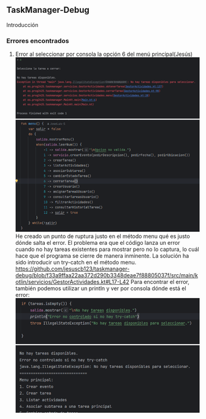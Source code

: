 ## TaskManager-Debug
Introducción

### Errores encontrados 
1. Error al seleccionar por consola la opción 6 del menú principal(Jesús)
![img.png](img.png)
![img.png](errorEncontrado.png)
He creado un punto de ruptura justo en el método menu qué es justo dónde salta el error. El problema era que el código lanza un error cuando no hay tareas existentes para mostrar
pero no lo captura, lo cuál hace que el programa se cierre de manera inminente. La solución ha sido introducir un try-catch en el método menu.
   https://github.com/jesuscb123/taskmanager-debug/blob/f33a9ffaa22aa372d290b3348deae7f88805037f/src/main/kotlin/servicios/GestorActividades.kt#L17-L42
Para encontrar el error, también podemos utilizar un println y ver por consola dónde está el error:
![img_1.png](img_1.png)
![img_2.png](img_2.png)




